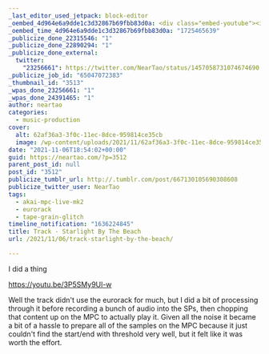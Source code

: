 ```yaml
---
_last_editor_used_jetpack: block-editor
_oembed_4d964e6a9dde1c3d32867b69fbb83d0a: <div class="embed-youtube"><iframe title="Starlight By The Beach" width="750" height="422" src="https://www.youtube.com/embed/3P5SMy9Ul-w?feature=oembed" frameborder="0" allow="accelerometer; autoplay; clipboard-write; encrypted-media; gyroscope; picture-in-picture; web-share" referrerpolicy="strict-origin-when-cross-origin" allowfullscreen></iframe></div>
_oembed_time_4d964e6a9dde1c3d32867b69fbb83d0a: "1725465639"
_publicize_done_22315546: "1"
_publicize_done_22890294: "1"
_publicize_done_external:
  twitter:
    "23256661": https://twitter.com/NearTao/status/1457058731074674690
_publicize_job_id: "65047072383"
_thumbnail_id: "3513"
_wpas_done_23256661: "1"
_wpas_done_24391465: "1"
author: neartao
categories:
  - music-production
cover:
  alt: 62af36a3-3f0c-11ec-8dce-959814ce35cb
  image: /wp-content/uploads/2021/11/62af36a3-3f0c-11ec-8dce-959814ce35cb.png
date: "2021-11-06T18:54:02+00:00"
guid: https://neartao.com/?p=3512
parent_post_id: null
post_id: "3512"
publicize_tumblr_url: http://.tumblr.com/post/667130105690308608
publicize_twitter_user: NearTao
tags:
  - akai-mpc-live-mk2
  - eurorack
  - tape-grain-glitch
timeline_notification: "1636224845"
title: Track - Starlight By The Beach
url: /2021/11/06/track-starlight-by-the-beach/

---
```

I did a thing

https://youtu.be/3P5SMy9Ul-w

Well the track didn't use the eurorack for much, but I did a bit of processing through it before recording a bunch of audio into the SPs, then chopping that content up on the MPC to actually play it. Given all the noise it became a bit of a hassle to prepare all of the samples on the MPC because it just couldn't find the start/end with threshold very well, but it felt like it was worth the effort.
